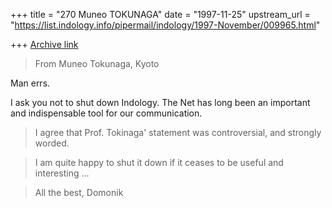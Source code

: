+++
title = "270 Muneo TOKUNAGA"
date = "1997-11-25"
upstream_url = "https://list.indology.info/pipermail/indology/1997-November/009965.html"

+++
[Archive link](https://list.indology.info/pipermail/indology/1997-November/009965.html)

>From Muneo Tokunaga, Kyoto

Man errs.

I ask you not to shut down Indology.
The Net has long been an important and indispensable tool 
for our communication. 

> I agree that Prof. Tokinaga' statement was
> controversial, and strongly worded.

> I am quite happy to shut it down if it ceases to be useful 
> and interesting ...

> All the best,
> Domonik



